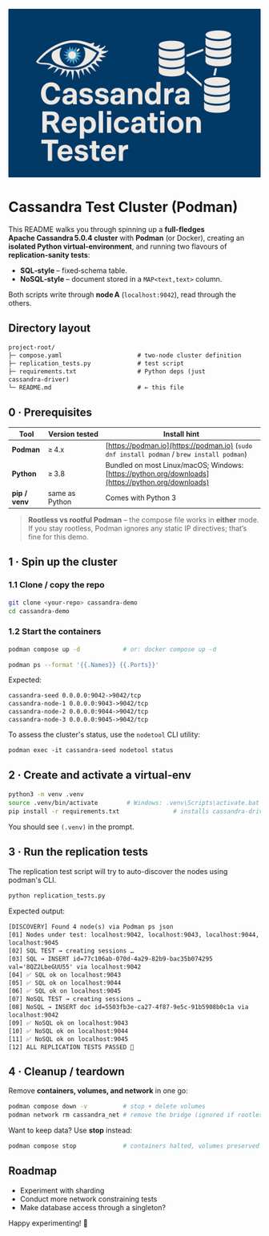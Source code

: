 <p align="center"><img src="docs/banner.png" width="600"/></p>

# Cassandra Test Cluster (Podman)

This README walks you through spinning up a **full-fledges Apache Cassandra 5.0.4 cluster** with **Podman** (or Docker), creating an **isolated Python virtual‑environment**, and running two flavours of **replication‑sanity tests**:

* **SQL‑style** – fixed‑schema table.
* **NoSQL‑style** – document stored in a `MAP<text,text>` column.

Both scripts write through **node A** (`localhost:9042`), read through the others.

## Directory layout

```text
project‑root/
├─ compose.yaml                     # two‑node cluster definition
├─ replication_tests.py             # test script
├─ requirements.txt                 # Python deps (just cassandra‑driver)
└─ README.md                        # ← this file
```

## 0 · Prerequisites

| Tool           | Version tested | Install hint                                                                                       |
| -------------- | -------------- | -------------------------------------------------------------------------------------------------- |
| **Podman**     | ≥ 4.x          | [https://podman.io](https://podman.io) (`sudo dnf install podman` / `brew install podman`)         |
| **Python**     | ≥ 3.8          | Bundled on most Linux/macOS; Windows: [https://python.org/downloads](https://python.org/downloads) |
| **pip / venv** | same as Python | Comes with Python 3                                                                                |

> **Rootless vs rootful Podman** – the compose file works in **either** mode. If you stay rootless, Podman ignores any static IP directives; that’s fine for this demo.

## 1 · Spin up the cluster

### 1.1 Clone / copy the repo

```bash
git clone <your‑repo> cassandra‑demo
cd cassandra‑demo
```

### 1.2 Start the containers

```bash
podman compose up -d            # or: docker compose up -d
```

```bash
podman ps --format '{{.Names}} {{.Ports}}'
```

Expected:

```
cassandra-seed 0.0.0.0:9042->9042/tcp
cassandra-node-1 0.0.0.0:9043->9042/tcp
cassandra-node-2 0.0.0.0:9044->9042/tcp
cassandra-node-3 0.0.0.0:9045->9042/tcp
```

To assess the cluster's status, use the `nodetool` CLI utility:

```
podman exec -it cassandra-seed nodetool status
```


## 2 · Create and activate a virtual‑env

```bash
python3 -m venv .venv
source .venv/bin/activate        # Windows: .venv\Scripts\activate.bat
pip install -r requirements.txt               # installs cassandra‑driver
```

You should see `(.venv)` in the prompt.


## 3 · Run the replication tests

The replication test script will try to auto-discover the nodes using podman's CLI.

```bash
python replication_tests.py
```

Expected output:

```
[DISCOVERY] Found 4 node(s) via Podman ps json
[01] Nodes under test: localhost:9042, localhost:9043, localhost:9044, localhost:9045
[02] SQL TEST → creating sessions …
[03] SQL → INSERT id=77c106ab-070d-4a29-82b9-bac35b074295 val='8QZ2LbeGUU55' via localhost:9042
[04] ✅ SQL ok on localhost:9043
[05] ✅ SQL ok on localhost:9044
[06] ✅ SQL ok on localhost:9045
[07] NoSQL TEST → creating sessions …
[08] NoSQL → INSERT doc id=5503fb3e-ca27-4f87-9e5c-91b5908b0c1a via localhost:9042
[09] ✅ NoSQL ok on localhost:9043
[10] ✅ NoSQL ok on localhost:9044
[11] ✅ NoSQL ok on localhost:9045
[12] ALL REPLICATION TESTS PASSED 🎉
```

## 4 · Cleanup / teardown

Remove **containers, volumes, and network** in one go:

```bash
podman compose down -v          # stop + delete volumes
podman network rm cassandra_net # remove the bridge (ignored if rootless)
```

Want to keep data? Use **stop** instead:

```bash
podman compose stop             # containers halted, volumes preserved
```

## Roadmap

* Experiment with sharding
* Conduct more network constraining tests
* Make database access through a singleton?

Happy experimenting! 🎉
